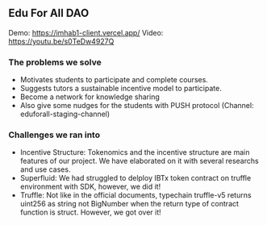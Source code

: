 ## Edu For All DAO
Demo: https://imhab1-client.vercel.app/
Video: https://youtu.be/s0TeDw4927Q

### The problems we solve
* Motivates students to participate and complete courses.
* Suggests tutors a sustainable incentive model to participate.
* Become a network for knowledge sharing
* Also give some nudges for the students with PUSH protocol (Channel: eduforall-staging-channel)

### Challenges we ran into
* Incentive Structure: Tokenomics and the incentive structure are main features of our project. We have elaborated on it with several researchs and use cases.
* Superfluid: We had struggled to delploy IBTx token contract on truffle environment with SDK, however, we did it!
* Truffle: Not like in the official documents, typechain truffle-v5 returns uint256 as string not BigNumber when the return type of contract function is struct. However, we got over it!
